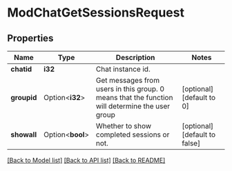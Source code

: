 # ModChatGetSessionsRequest

## Properties

Name | Type | Description | Notes
------------ | ------------- | ------------- | -------------
**chatid** | **i32** | Chat instance id. | 
**groupid** | Option<**i32**> | Get messages from users in this group.                                                 0 means that the function will determine the user group | [optional][default to 0]
**showall** | Option<**bool**> | Whether to show completed sessions or not. | [optional][default to false]

[[Back to Model list]](../README.md#documentation-for-models) [[Back to API list]](../README.md#documentation-for-api-endpoints) [[Back to README]](../README.md)


